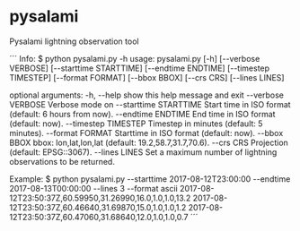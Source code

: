 # pysalami
Pysalami lightning observation tool

´´´
Info:
$ python pysalami.py -h</b>
usage: pysalami.py [-h] [--verbose VERBOSE] [--starttime STARTTIME]
                   [--endtime ENDTIME] [--timestep TIMESTEP] [--format FORMAT]
                   [--bbox BBOX] [--crs CRS] [--lines LINES]

optional arguments:
  -h, --help            show this help message and exit
  --verbose VERBOSE     Verbose mode on
  --starttime STARTTIME
                        Start time in ISO format (default: 6 hours from now).
  --endtime ENDTIME     End time in ISO format (default: now).
  --timestep TIMESTEP   Timestep in minutes (default: 5 minutes).
  --format FORMAT       Starttime in ISO format (default: now).
  --bbox BBOX           bbox: lon,lat,lon,lat (default: 19.2,58.7,31.7,70.6).
  --crs CRS             Projection (default: EPSG::3067).
  --lines LINES         Set a maximum number of lightning observations to be
                        returned.

Example:
$ python pysalami.py --starttime 2017-08-12T23:00:00 --endtime 2017-08-13T00:00:00 --lines 3 --format ascii
2017-08-12T23:50:37Z,60.59950,31.26990,16.0,1.0,1.0,13.2
2017-08-12T23:50:37Z,60.46640,31.69870,15.0,1.0,1.0,1.2
2017-08-12T23:50:37Z,60.47060,31.68640,12.0,1.0,1.0,0.7
´´´